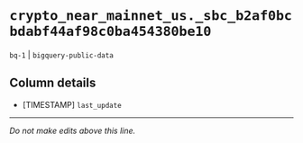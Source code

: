 # `crypto_near_mainnet_us._sbc_b2af0bcbdabf44af98c0ba454380be10`
`bq-1` | `bigquery-public-data`

## Column details
* [TIMESTAMP] `last_update`

-------------------------------------------------------------------------------
*Do not make edits above this line.*
